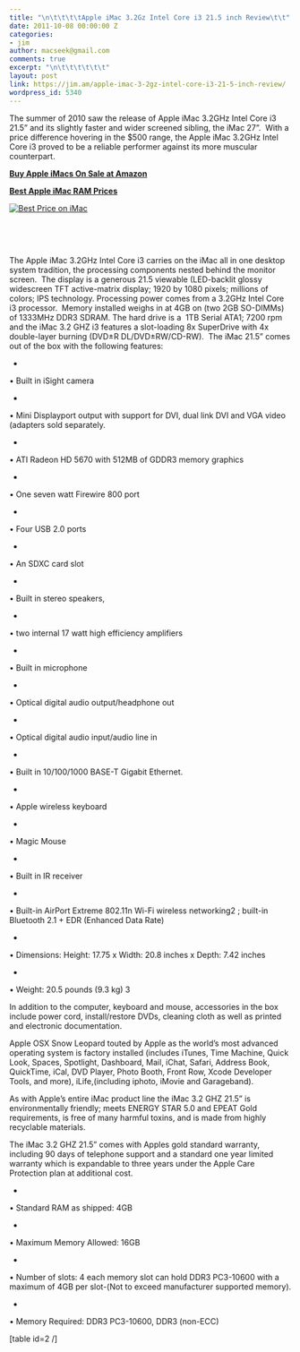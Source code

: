 ```yaml
---
title: "\n\t\t\t\tApple iMac 3.2Gz Intel Core i3 21.5 inch Review\t\t"
date: 2011-10-08 00:00:00 Z
categories:
- jim
author: macseek@gmail.com
comments: true
excerpt: "\n\t\t\t\t\t\t"
layout: post
link: https://jim.am/apple-imac-3-2gz-intel-core-i3-21-5-inch-review/
wordpress_id: 5340
---
```


The summer of 2010 saw the release of Apple iMac 3.2GHz Intel Core i3 21.5” and its slightly faster and wider screened sibling, the iMac 27”.  With a price difference hovering in the $500 range, the Apple iMac 3.2GHz Intel Core i3 proved to be a reliable performer against its more muscular counterpart.




[**Buy Apple iMacs On Sale at Amazon**](http://www.amazon.com/Apple-iMac-MC309LL-21-5-Inch-Desktop/dp/B004YKXGIK/ref=sr_1_1?ie=UTF8&qid=1318097305&sr=8-1)




[**Best Apple iMac RAM Prices**](http://www.jim.am/imac-ddr3-1333mhz-memory-upgrade-prices/)




[![Best Price on iMac](http://www.jim.am/wp-content/uploads/2011/06/Screen-shot-2011-06-21-at-12.17.28-PM.png)](http://www.amazon.com/Apple-iMac-MC309LL-21-5-Inch-Desktop/dp/B004YKXGIK/ref=sr_1_1?ie=UTF8&qid=1318097305&sr=8-1)




 




 




The Apple iMac 3.2GHz Intel Core i3 carries on the iMac all in one desktop system tradition, the processing components nested behind the monitor screen.  The display is a generous 21.5 viewable (LED-backlit glossy widescreen TFT active-matrix display; 1920 by 1080 pixels; millions of colors; IPS technology. Processing power comes from a 3.2GHz Intel Core i3 processor.  Memory installed weighs in at 4GB on (two 2GB SO-DIMMs) of 1333MHz DDR3 SDRAM. The hard drive is a  1TB Serial ATA1; 7200 rpm and the iMac 3.2 GHZ i3 features a slot-loading 8x SuperDrive with 4x double-layer burning (DVD±R DL/DVD±RW/CD-RW).  The iMac 21.5” comes out of the box with the following features:






  * 


• Built in iSight camera





  * 


• Mini Displayport output with support for DVI, dual link DVI and VGA video (adapters sold separately.





  * 


• ATI Radeon HD 5670 with 512MB of GDDR3 memory graphics





  * 


• One seven watt Firewire 800 port





  * 


• Four USB 2.0 ports





  * 


• An SDXC card slot





  * 


• Built in stereo speakers,





  * 


• two internal 17 watt high efficiency amplifiers





  * 


• Built in microphone





  * 


• Optical digital audio output/headphone out





  * 


• Optical digital audio input/audio line in





  * 


• Built in 10/100/1000 BASE-T Gigabit Ethernet.





  * 


• Apple wireless keyboard





  * 


• Magic Mouse





  * 


• Built in IR receiver





  * 


• Built-in AirPort Extreme 802.11n Wi-Fi wireless networking2 ; built-in Bluetooth 2.1 + EDR (Enhanced Data Rate)





  * 


• Dimensions: Height: 17.75 x Width: 20.8 inches x Depth: 7.42 inches





  * 


• Weight: 20.5 pounds (9.3 kg) 3







In addition to the computer, keyboard and mouse, accessories in the box include power cord, install/restore DVDs, cleaning cloth as well as printed and electronic documentation.




Apple OSX Snow Leopard touted by Apple as the world’s most advanced operating system is factory installed (includes iTunes, Time Machine, Quick Look, Spaces, Spotlight, Dashboard, Mail, iChat, Safari, Address Book, QuickTime, iCal, DVD Player, Photo Booth, Front Row, Xcode Developer Tools, and more), iLife,(including iphoto, iMovie and Garageband).




As with Apple’s entire iMac product line the iMac 3.2 GHZ 21.5” is environmentally friendly; meets ENERGY STAR 5.0 and EPEAT Gold requirements, is free of many harmful toxins, and is made from highly recyclable materials.




The iMac 3.2 GHZ 21.5” comes with Apples gold standard warranty, including 90 days of telephone support and a standard one year limited warranty which is expandable to three years under the Apple Care Protection plan at additional cost.






  * 


• Standard RAM as shipped: 4GB





  * 


• Maximum Memory Allowed: 16GB





  * 


• Number of slots: 4 each memory slot can hold DDR3 PC3-10600 with a maximum of 4GB per slot-(Not to exceed manufacturer supported memory).





  * 


• Memory Required: DDR3 PC3-10600, DDR3 (non-ECC)







[table id=2 /]




 


		
